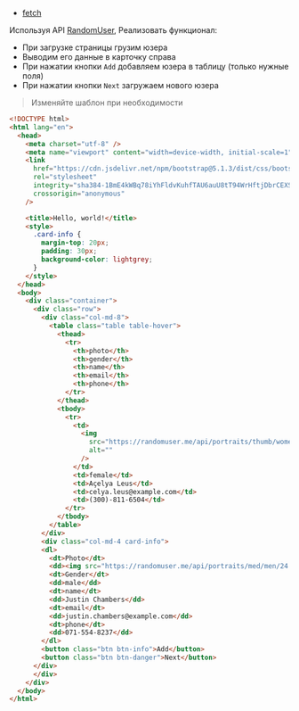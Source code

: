 - [fetch](https://doka.guide/js/fetch/)



Используя API [RandomUser](https://randomuser.me/api/),  Реализовать функционал:


- При загрузке страницы грузим юзера
- Выводим его данные в карточку справа
- При нажатии кнопки `Add` добавляем юзера в таблицу (только нужные поля)
- При нажатии кнопки `Next` загружаем нового юзера

> Изменяйте шаблон при необходимости

```html
<!DOCTYPE html>
<html lang="en">
  <head>
    <meta charset="utf-8" />
    <meta name="viewport" content="width=device-width, initial-scale=1" />
    <link
      href="https://cdn.jsdelivr.net/npm/bootstrap@5.1.3/dist/css/bootstrap.min.css"
      rel="stylesheet"
      integrity="sha384-1BmE4kWBq78iYhFldvKuhfTAU6auU8tT94WrHftjDbrCEXSU1oBoqyl2QvZ6jIW3"
      crossorigin="anonymous"
    />

    <title>Hello, world!</title>
    <style>
      .card-info {
        margin-top: 20px;
        padding: 30px;
        background-color: lightgrey;
      }
    </style>
  </head>
  <body>
    <div class="container">
      <div class="row">
        <div class="col-md-8">
          <table class="table table-hover">
            <thead>
              <tr>
                <th>photo</th>
                <th>gender</th>
                <th>name</th>
                <th>email</th>
                <th>phone</th>
              </tr>
            </thead>
            <tbody>
              <tr>
                <td>
                  <img
                    src="https://randomuser.me/api/portraits/thumb/women/77.jpg"
                    alt=""
                  />
                </td>
                <td>female</td>
                <td>Açelya Leus</td>
                <td>celya.leus@example.com</td>
                <td>(300)-811-6504</td>
              </tr>
            </tbody>
          </table>
        </div>
        <div class="col-md-4 card-info">
        <dl>
          <dt>Photo</dt>
          <dd><img src="https://randomuser.me/api/portraits/med/men/24.jpg" alt=""></dd>
          <dt>Gender</dt>
          <dd>male</dd>
          <dt>name</dt>
          <dd>Justin Chambers</dd>
          <dt>email</dt>  
          <dd>justin.chambers@example.com</dd>
          <dt>phone</dt>
          <dd>071-554-8237</dd>
        </dl>
        <button class="btn btn-info">Add</button>
        <button class="btn btn-danger">Next</button>
      </div>
      </div>
    </div>
  </body>
</html>

```